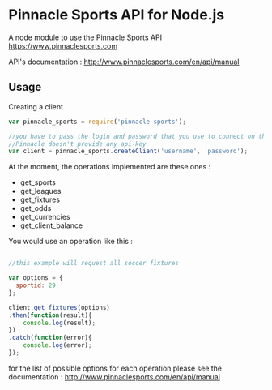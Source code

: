 Pinnacle Sports API for Node.js
================================================

A node module to use the Pinnacle Sports API <https://www.pinnaclesports.com>

API's documentation : <http://www.pinnaclesports.com/en/api/manual>


## Usage ##

Creating a client
```JavaScript
var pinnacle_sports = require('pinnacle-sports');

//you have to pass the login and password that you use to connect on the website.
//Pinnacle doesn't provide any api-key
var client = pinnacle_sports.createClient('username', 'password');
```

At the moment, the operations implemented are these ones :
- get_sports
- get_leagues
- get_fixtures
- get_odds
- get_currencies
- get_client_balance


You would use an operation like this :
```JavaScript

//this example will request all soccer fixtures

var options = {
  sportid: 29
};

client.get_fixtures(options)
.then(function(result){
    console.log(result);
})
.catch(function(error){
    console.log(error);
});
```


for the list of possible options for each operation please see the documentation : <http://www.pinnaclesports.com/en/api/manual>
